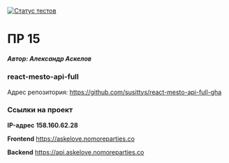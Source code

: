 [![Статус тестов](../../actions/workflows/tests.yml/badge.svg)](../../actions/workflows/tests.yml)

# ПР 15
##### Автор: _Александр Аскелов_
### react-mesto-api-full

Адрес репозитория: https://github.com/susittys/react-mesto-api-full-gha

### Ссылки на проект

**IP-адрес** **158.160.62.28**

**Frontend** https://askelove.nomoreparties.co

**Backend** https://api.askelove.nomoreparties.co
